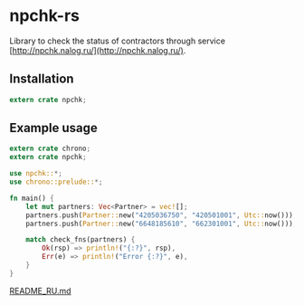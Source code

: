 # npchk-rs

Library to check the status of contractors through service [http://npchk.nalog.ru/](http://npchk.nalog.ru/).

## Installation

```rust
extern crate npchk;

```

## Example usage

```rust
extern crate chrono;
extern crate npchk;

use npchk::*;
use chrono::prelude::*;

fn main() {
    let mut partners: Vec<Partner> = vec![];
    partners.push(Partner::new("4205036750", "420501001", Utc::now()));
    partners.push(Partner::new("6648185610", "662301001", Utc::now()));

    match check_fns(partners) {
        Ok(rsp) => println!("{:?}", rsp),
        Err(e) => println!("Error {:?}", e),
    }
}
```

[README_RU.md](README_RU.md)